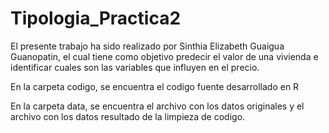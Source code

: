 # Tipologia_Practica2

El presente trabajo ha sido realizado por Sinthia Elizabeth Guaigua Guanopatin, el cual tiene como objetivo predecir el valor de una vivienda e identificar cuales son las variables que influyen en el precio. 

En la carpeta codigo, se encuentra el codigo fuente desarrollado en R

En la carpeta data, se encuentra el archivo con los datos originales y el archivo con los datos resultado de la limpieza de codigo. 


